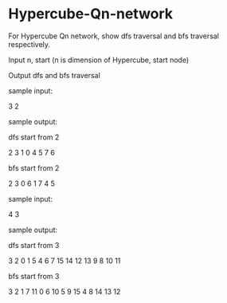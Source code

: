 # Hypercube-Qn-network
For Hypercube Qn network, show dfs traversal and bfs traversal respectively.

Input n, start  (n is dimension of Hypercube, start node)

Output dfs and bfs traversal

sample input:

3 2

sample output:

dfs start from 2

 2 3 1 0 4 5 7 6
 
bfs start from 2

 2 3 0 6 1 7 4 5

sample input:

4 3

sample output:

dfs start from 3

 3 2 0 1 5 4 6 7 15 14 12 13 9 8 10 11
 
bfs start from 3

 3 2 1 7 11 0 6 10 5 9 15 4 8 14 13 12
